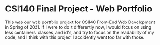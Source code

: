 # CSI140 Final Project - Web Portfolio

This was our web portfolio project for CSI140 Front-End Web Development in Spring of 2021. If I were to do it differently now, 
I would focus on using less containers, classes, and id's, and try to focus on the readability of my code, and I think with this project
I accidently went too far with those. 
